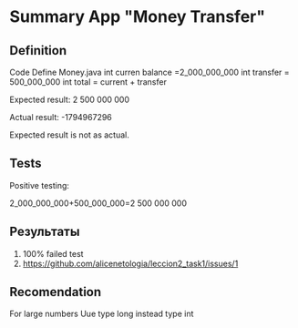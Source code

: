 # Summary App "Money Transfer"

## Definition

Code Define Money.java
int curren balance =2_000_000_000
int transfer = 500_000_000
int total = current + transfer

Expected result: 2 500 000 000

Actual result: -1794967296

Expected result is not as actual. 


## Tests

Positive testing:

2_000_000_000+500_000_000=2 500 000 000

## Результаты

1. 100% failed test
2. https://github.com/alicenetologia/leccion2_task1/issues/1


## Recomendation

For large numbers Uue type long instead type int 

